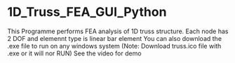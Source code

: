 # 1D_Truss_FEA_GUI_Python
This Programme performs FEA analysis of 1D truss structure. 
Each node has 2 DOF and elemennt type is linear bar element
You can also download the .exe file to run on any windows system 
(Note: Download truss.ico file with .exe or it will nor RUN)
See the video for demo


